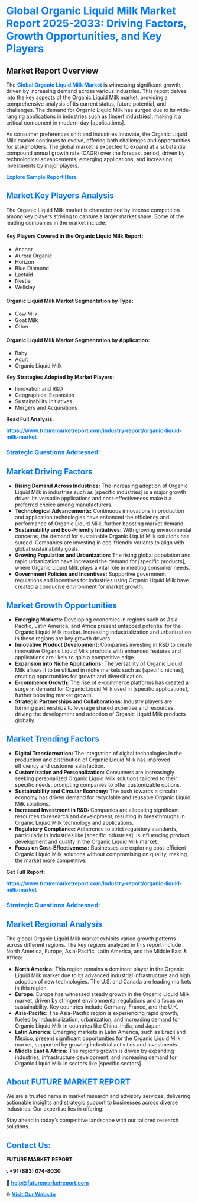 <h1 style="color: #007BFF;">Global Organic Liquid Milk Market Report 2025-2033: Driving Factors, Growth Opportunities, and Key Players</h1>

<section id="overview">
<h2>Market Report Overview</h2>
<p>The <a href="https://www.futuremarketreport.com/industry-report/organic-liquid-milk-market" style="color: #007BFF; text-decoration: none;"><strong>Global Organic Liquid Milk Market</strong></a> is witnessing significant growth, driven by increasing demand across various industries. This report delves into the key aspects of the Organic Liquid Milk market, providing a comprehensive analysis of its current status, future potential, and challenges. The demand for Organic Liquid Milk has surged due to its wide-ranging applications in industries such as [insert industries], making it a critical component in modern-day [applications].</p>
<p>As consumer preferences shift and industries innovate, the Organic Liquid Milk market continues to evolve, offering both challenges and opportunities for stakeholders. The global market is expected to expand at a substantial compound annual growth rate (CAGR) over the forecast period, driven by technological advancements, emerging applications, and increasing investments by major players.</p>
</section>

<section id="overview">
<p><a href="https://www.futuremarketreport.com/request-sample/reportId=111146" style="color: #007BFF; text-decoration: none;"><strong>Explore Sample Report Here</strong></a></p>
</section>

<section id="key-players">
<h2 style="color: #007BFF;">Market Key Players Analysis</h2>
<p>The Organic Liquid Milk market is characterized by intense competition among key players striving to capture a larger market share. Some of the leading companies in the market include:</p>
<h4>Key Players Covered in the Organic Liquid Milk Report:</h4>
<ul><li>Anchor</li><li>Aurora Organic</li><li>Horizon</li><li>Blue Diamond</li><li>Lactaid</li><li>Nestle</li><li>Wellsley</li></ul>
<h4>Organic Liquid Milk Market Segmentation by Type:</h4>
<ul><li>Cow Milk</li><li>Goat Milk</li><li>Other</li></ul>

<h4>Organic Liquid Milk Market Segmentation by Application:</h4>
<ul><li>Baby</li><li>Adult</li><li>Organic Liquid Milk</li></ul>
<p><strong>Key Strategies Adopted by Market Players:</strong></p>
<ul>
<li>Innovation and R&D</li>
<li>Geographical Expansion</li>
<li>Sustainability Initiatives</li>
<li>Mergers and Acquisitions</li>
</ul>
</section>

<section>
<p><strong>Read Full Analysis: </strong></p><a href="https://www.futuremarketreport.com/industry-report/organic-liquid-milk-market" style="color: #007BFF; text-decoration: none;"><strong>https://www.futuremarketreport.com/industry-report/organic-liquid-milk-market</strong></a>
<h3 style="color: #007BFF;">Strategic Questions Addressed:</h3>
</section>

<section id="driving-factors">
<h2 style="color: #007BFF;">Market Driving Factors</h2>
<ul>
<li><strong>Rising Demand Across Industries:</strong> The increasing adoption of Organic Liquid Milk in industries such as [specific industries] is a major growth driver. Its versatile applications and cost-effectiveness make it a preferred choice among manufacturers.</li>
<li><strong>Technological Advancements:</strong> Continuous innovations in production and application technologies have enhanced the efficiency and performance of Organic Liquid Milk, further boosting market demand.</li>
<li><strong>Sustainability and Eco-Friendly Initiatives:</strong> With growing environmental concerns, the demand for sustainable Organic Liquid Milk solutions has surged. Companies are investing in eco-friendly variants to align with global sustainability goals.</li>
<li><strong>Growing Population and Urbanization:</strong> The rising global population and rapid urbanization have increased the demand for [specific products], where Organic Liquid Milk plays a vital role in meeting consumer needs.</li>
<li><strong>Government Policies and Incentives:</strong> Supportive government regulations and incentives for industries using Organic Liquid Milk have created a conducive environment for market growth.</li>
</ul>
</section>

<section id="growth-opportunities">
<h2 style="color: #007BFF;">Market Growth Opportunities</h2>
<ul>
<li><strong>Emerging Markets:</strong> Developing economies in regions such as Asia-Pacific, Latin America, and Africa present untapped potential for the Organic Liquid Milk market. Increasing industrialization and urbanization in these regions are key growth drivers.</li>
<li><strong>Innovative Product Development:</strong> Companies investing in R&D to create innovative Organic Liquid Milk products with enhanced features and applications are likely to gain a competitive edge.</li>
<li><strong>Expansion into Niche Applications:</strong> The versatility of Organic Liquid Milk allows it to be utilized in niche markets such as [specific niches], creating opportunities for growth and diversification.</li>
<li><strong>E-commerce Growth:</strong> The rise of e-commerce platforms has created a surge in demand for Organic Liquid Milk used in [specific applications], further boosting market growth.</li>
<li><strong>Strategic Partnerships and Collaborations:</strong> Industry players are forming partnerships to leverage shared expertise and resources, driving the development and adoption of Organic Liquid Milk products globally.</li>
</ul>
</section>

<section id="trending-factors">
<h2 style="color: #007BFF;">Market Trending Factors</h2>
<ul>
<li><strong>Digital Transformation:</strong> The integration of digital technologies in the production and distribution of Organic Liquid Milk has improved efficiency and customer satisfaction.</li>
<li><strong>Customization and Personalization:</strong> Consumers are increasingly seeking personalized Organic Liquid Milk solutions tailored to their specific needs, prompting companies to offer customizable options.</li>
<li><strong>Sustainability and Circular Economy:</strong> The push towards a circular economy has driven demand for recyclable and reusable Organic Liquid Milk solutions.</li>
<li><strong>Increased Investment in R&D:</strong> Companies are allocating significant resources to research and development, resulting in breakthroughs in Organic Liquid Milk technology and applications.</li>
<li><strong>Regulatory Compliance:</strong> Adherence to strict regulatory standards, particularly in industries like [specific industries], is influencing product development and quality in the Organic Liquid Milk market.</li>
<li><strong>Focus on Cost-Effectiveness:</strong> Businesses are exploring cost-efficient Organic Liquid Milk solutions without compromising on quality, making the market more competitive.</li>
</ul>
</section>

<section>
<p><strong>Get Full Report: </strong></p><a href="https://www.futuremarketreport.com/industry-report/organic-liquid-milk-market" style="color: #007BFF; text-decoration: none;"><strong>https://www.futuremarketreport.com/industry-report/organic-liquid-milk-market</strong></a>
<h3 style="color: #007BFF;">Strategic Questions Addressed:</h3>
</section>


<section id="regional-analysis">
<h2 style="color: #007BFF;">Market Regional Analysis</h2>
<p>The global Organic Liquid Milk market exhibits varied growth patterns across different regions. The key regions analyzed in this report include North America, Europe, Asia-Pacific, Latin America, and the Middle East & Africa:</p>
<ul>
<li><strong>North America:</strong> This region remains a dominant player in the Organic Liquid Milk market due to its advanced industrial infrastructure and high adoption of new technologies. The U.S. and Canada are leading markets in this region.</li>
<li><strong>Europe:</strong> Europe has witnessed steady growth in the Organic Liquid Milk market, driven by stringent environmental regulations and a focus on sustainability. Key countries include Germany, France, and the U.K.</li>
<li><strong>Asia-Pacific:</strong> The Asia-Pacific region is experiencing rapid growth, fueled by industrialization, urbanization, and increasing demand for Organic Liquid Milk in countries like China, India, and Japan.</li>
<li><strong>Latin America:</strong> Emerging markets in Latin America, such as Brazil and Mexico, present significant opportunities for the Organic Liquid Milk market, supported by growing industrial activities and investments.</li>
<li><strong>Middle East & Africa:</strong> The region’s growth is driven by expanding industries, infrastructure development, and increasing demand for Organic Liquid Milk in sectors like [specific sectors].</li>
</ul>
</section>

<footer>
<h2 style="color: #007BFF;">About FUTURE MARKET REPORT</h2>
<p>We are a trusted name in market research and advisory services, delivering actionable insights and strategic support to businesses across diverse industries. Our expertise lies in offering:</p>

<p>Stay ahead in today’s competitive landscape with our tailored research solutions.</p>

<h2 style="color: #007BFF;">Contact Us:</h2>
<p><strong>FUTURE MARKET REPORT</strong></p>
<p>📞 <strong>+91 (883) 074-8030</strong></p>
<p>📧 <strong><a href="mailto:help@futuremarketreport.com" style="color: #007BFF;">help@futuremarketreport.com</a></strong></p>
<p>🌐 <strong><a href="https://www.futuremarketreport.com/" style="color: #007BFF;">Visit Our Website</a></strong></p>
</footer>